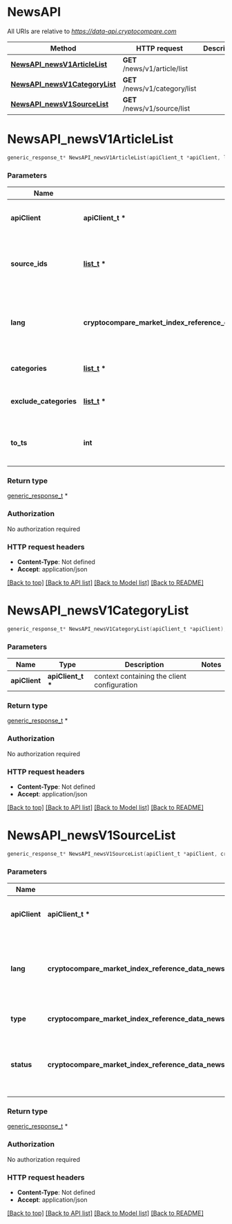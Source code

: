 # NewsAPI

All URIs are relative to *https://data-api.cryptocompare.com*

Method | HTTP request | Description
------------- | ------------- | -------------
[**NewsAPI_newsV1ArticleList**](NewsAPI.md#NewsAPI_newsV1ArticleList) | **GET** /news/v1/article/list | 
[**NewsAPI_newsV1CategoryList**](NewsAPI.md#NewsAPI_newsV1CategoryList) | **GET** /news/v1/category/list | 
[**NewsAPI_newsV1SourceList**](NewsAPI.md#NewsAPI_newsV1SourceList) | **GET** /news/v1/source/list | 


# **NewsAPI_newsV1ArticleList**
```c
generic_response_t* NewsAPI_newsV1ArticleList(apiClient_t *apiClient, list_t * source_ids, cryptocompare_market_index_reference_data_news_and_overview_metrcis_api_for_the_cryptocurrency_industry_newsV1ArticleList_lang_e lang, list_t * categories, list_t * exclude_categories, int to_ts);
```

### Parameters
Name | Type | Description  | Notes
------------- | ------------- | ------------- | -------------
**apiClient** | **apiClient_t \*** | context containing the client configuration |
**source_ids** | **[list_t](char.md) \*** | Get articles from specific sources; either by their ids or keys | [optional] 
**lang** | **cryptocompare_market_index_reference_data_news_and_overview_metrcis_api_for_the_cryptocurrency_industry_newsV1ArticleList_lang_e** | The article Preferred language - English (EN), Portuguese (PT), Espanol (ES) | [optional] [default to &#39;EN&#39;]
**categories** | **[list_t](char.md) \*** | News article categories to return | [optional] 
**exclude_categories** | **[list_t](char.md) \*** | News article categories to exclude from results | [optional] 
**to_ts** | **int** | Articles published on or before this timestamp | [optional] [default to -1]

### Return type

[generic_response_t](generic_response.md) *


### Authorization

No authorization required

### HTTP request headers

 - **Content-Type**: Not defined
 - **Accept**: application/json

[[Back to top]](#) [[Back to API list]](../README.md#documentation-for-api-endpoints) [[Back to Model list]](../README.md#documentation-for-models) [[Back to README]](../README.md)

# **NewsAPI_newsV1CategoryList**
```c
generic_response_t* NewsAPI_newsV1CategoryList(apiClient_t *apiClient);
```

### Parameters
Name | Type | Description  | Notes
------------- | ------------- | ------------- | -------------
**apiClient** | **apiClient_t \*** | context containing the client configuration |

### Return type

[generic_response_t](generic_response.md) *


### Authorization

No authorization required

### HTTP request headers

 - **Content-Type**: Not defined
 - **Accept**: application/json

[[Back to top]](#) [[Back to API list]](../README.md#documentation-for-api-endpoints) [[Back to Model list]](../README.md#documentation-for-models) [[Back to README]](../README.md)

# **NewsAPI_newsV1SourceList**
```c
generic_response_t* NewsAPI_newsV1SourceList(apiClient_t *apiClient, cryptocompare_market_index_reference_data_news_and_overview_metrcis_api_for_the_cryptocurrency_industry_newsV1SourceList_lang_e lang, cryptocompare_market_index_reference_data_news_and_overview_metrcis_api_for_the_cryptocurrency_industry_newsV1SourceList_type_e type, cryptocompare_market_index_reference_data_news_and_overview_metrcis_api_for_the_cryptocurrency_industry_newsV1SourceList_status_e status);
```

### Parameters
Name | Type | Description  | Notes
------------- | ------------- | ------------- | -------------
**apiClient** | **apiClient_t \*** | context containing the client configuration |
**lang** | **cryptocompare_market_index_reference_data_news_and_overview_metrcis_api_for_the_cryptocurrency_industry_newsV1SourceList_lang_e** | The article source Preferred language - English (EN), Portuguese (PT), Espanol (ES) | [optional] [default to &#39;EN&#39;]
**type** | **cryptocompare_market_index_reference_data_news_and_overview_metrcis_api_for_the_cryptocurrency_industry_newsV1SourceList_type_e** | RSS, API, TWITTER | [optional] [default to &#39;RSS&#39;]
**status** | **cryptocompare_market_index_reference_data_news_and_overview_metrcis_api_for_the_cryptocurrency_industry_newsV1SourceList_status_e** | The status for the  article source entry. Allowed values: ACTIVE, INACTIVE | [optional] [default to &#39;ACTIVE&#39;]

### Return type

[generic_response_t](generic_response.md) *


### Authorization

No authorization required

### HTTP request headers

 - **Content-Type**: Not defined
 - **Accept**: application/json

[[Back to top]](#) [[Back to API list]](../README.md#documentation-for-api-endpoints) [[Back to Model list]](../README.md#documentation-for-models) [[Back to README]](../README.md)


